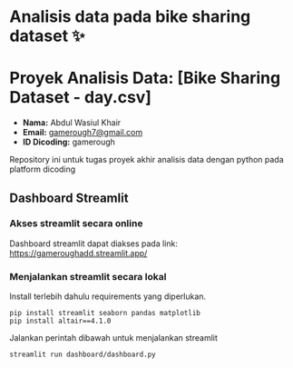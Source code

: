 # Analisis data pada bike sharing dataset :sparkles:

# Proyek Analisis Data: [Bike Sharing Dataset - day.csv]
- **Nama:** Abdul Wasiul Khair
- **Email:** gamerough7@gmail.com
- **ID Dicoding:** gamerough
  
Repository ini untuk tugas proyek akhir analisis data dengan python pada platform dicoding

## Dashboard Streamlit
### Akses streamlit secara online
Dashboard streamlit dapat diakses pada link: https://gameroughadd.streamlit.app/

### Menjalankan streamlit secara lokal
Install terlebih dahulu requirements yang diperlukan.
```
pip install streamlit seaborn pandas matplotlib
pip install altair==4.1.0
```
Jalankan perintah dibawah untuk menjalankan streamlit
```
streamlit run dashboard/dashboard.py
```
